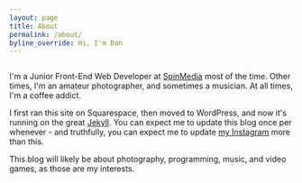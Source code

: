 ```yaml
---
layout: page
title: About
permalink: /about/
byline_override: Hi, I'm Dan
---
```


<div class="circle-image">
    <img src="http://share.danvisintainer.com/me-1447530956.jpg" alt="">
</div>

I'm a Junior Front-End Web Developer at [SpinMedia](http://www,spinmedia.com) most of the time. Other times, I'm an amateur photographer, and sometimes a musician. At all times, I'm a coffee addict.

I first ran this site on Squarespace, then moved to WordPress, and now it's running on the great [Jekyll](https://jekyllrb.com/). You can expect me to update this blog once per whenever - and truthfully, you can expect me to update [my Instagram](http://www.instagram.com/danvisintainer) more than this.

This blog will likely be about photography, programming, music, and video games, as those are my interests.

<div class="wrapper">
    <div class="footer-social-icons">
      <a href="mailto:dan@danvisintainer.com"><i class="fa fa-envelope-square"></i>
      <a href="http://www.twitter.com/dviz"><i class="fa fa-twitter-square"></i>
      <a href="http://www.github.com/danvisintainer"><i class="fa fa-github-square"></i>
      <a href="http://www.instagram.com/danvisintainer"><i class="fa fa-instagram"></i>
      <a href="/feed.xml"><i class="fa fa-rss-square"></i>
    </div>
</div>